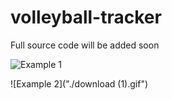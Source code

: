 # volleyball-tracker

Full source code will be added soon

![Example 1](./download.gif)

![Example 2]("./download (1).gif")
